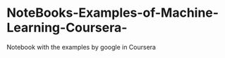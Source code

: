 # NoteBooks-Examples-of-Machine-Learning-Coursera-
Notebook with the examples by google in Coursera
